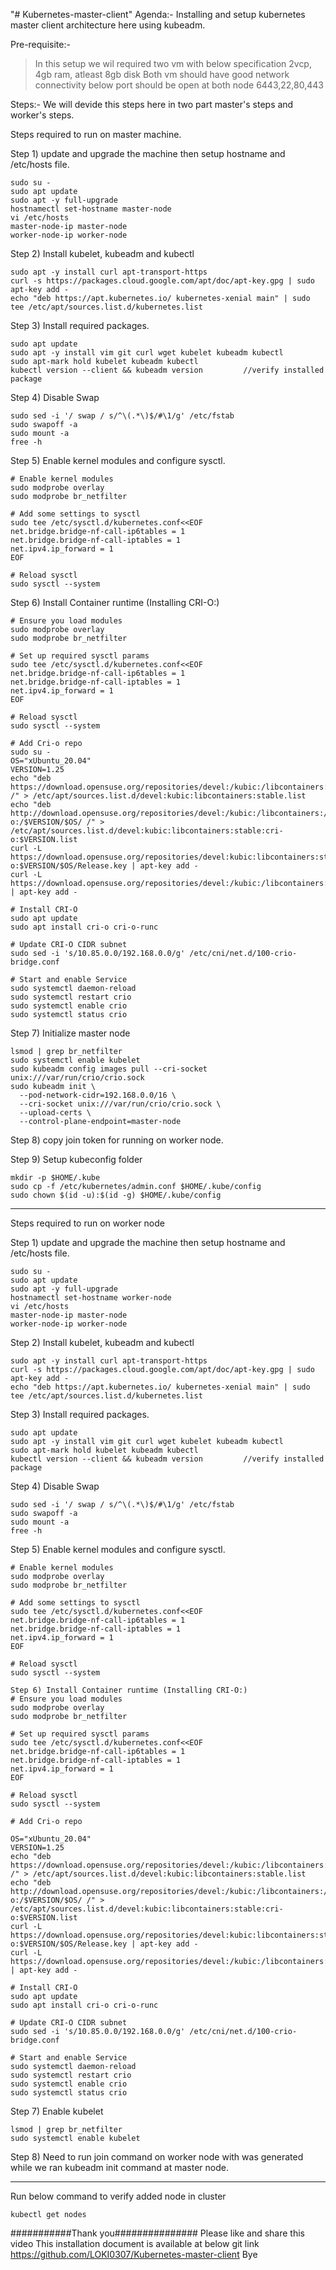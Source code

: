"# Kubernetes-master-client" 
Agenda:- Installing and setup kubernetes master client architecture here using kubeadm.

Pre-requisite:- 
> In this setup we wil required two vm with  below specification
  2vcp, 4gb ram, atleast 8gb disk
> Both vm should have good network connectivity
  below port should be open at both node 
  6443,22,80,443

Steps:- We  will devide this steps here in two part master's steps and worker's steps.

Steps required to run on master machine.

Step 1) update and upgrade the machine then setup hostname and /etc/hosts file.
````
sudo su -
sudo apt update
sudo apt -y full-upgrade
hostnamectl set-hostname master-node
vi /etc/hosts
master-node-ip master-node
worker-node-ip worker-node
````

Step 2) Install kubelet, kubeadm and kubectl
````
sudo apt -y install curl apt-transport-https
curl -s https://packages.cloud.google.com/apt/doc/apt-key.gpg | sudo apt-key add -
echo "deb https://apt.kubernetes.io/ kubernetes-xenial main" | sudo tee /etc/apt/sources.list.d/kubernetes.list

````

Step 3) Install required packages.
````
sudo apt update
sudo apt -y install vim git curl wget kubelet kubeadm kubectl
sudo apt-mark hold kubelet kubeadm kubectl
kubectl version --client && kubeadm version         //verify installed package
````
Step 4) Disable Swap
````
sudo sed -i '/ swap / s/^\(.*\)$/#\1/g' /etc/fstab
sudo swapoff -a
sudo mount -a
free -h
````
Step 5) Enable kernel modules and configure sysctl.
````
# Enable kernel modules
sudo modprobe overlay
sudo modprobe br_netfilter

# Add some settings to sysctl
sudo tee /etc/sysctl.d/kubernetes.conf<<EOF
net.bridge.bridge-nf-call-ip6tables = 1
net.bridge.bridge-nf-call-iptables = 1
net.ipv4.ip_forward = 1
EOF

# Reload sysctl
sudo sysctl --system
````
Step 6) Install Container runtime (Installing CRI-O:)
````
# Ensure you load modules
sudo modprobe overlay
sudo modprobe br_netfilter

# Set up required sysctl params
sudo tee /etc/sysctl.d/kubernetes.conf<<EOF
net.bridge.bridge-nf-call-ip6tables = 1
net.bridge.bridge-nf-call-iptables = 1
net.ipv4.ip_forward = 1
EOF

# Reload sysctl
sudo sysctl --system

# Add Cri-o repo
sudo su -
OS="xUbuntu_20.04"
VERSION=1.25
echo "deb https://download.opensuse.org/repositories/devel:/kubic:/libcontainers:/stable/$OS/ /" > /etc/apt/sources.list.d/devel:kubic:libcontainers:stable.list
echo "deb http://download.opensuse.org/repositories/devel:/kubic:/libcontainers:/stable:/cri-o:/$VERSION/$OS/ /" > /etc/apt/sources.list.d/devel:kubic:libcontainers:stable:cri-o:$VERSION.list
curl -L https://download.opensuse.org/repositories/devel:kubic:libcontainers:stable:cri-o:$VERSION/$OS/Release.key | apt-key add -
curl -L https://download.opensuse.org/repositories/devel:/kubic:/libcontainers:/stable/$OS/Release.key | apt-key add -

# Install CRI-O
sudo apt update
sudo apt install cri-o cri-o-runc

# Update CRI-O CIDR subnet
sudo sed -i 's/10.85.0.0/192.168.0.0/g' /etc/cni/net.d/100-crio-bridge.conf

# Start and enable Service
sudo systemctl daemon-reload
sudo systemctl restart crio
sudo systemctl enable crio
sudo systemctl status crio
````
Step 7) Initialize master node
````
lsmod | grep br_netfilter
sudo systemctl enable kubelet
sudo kubeadm config images pull --cri-socket unix:///var/run/crio/crio.sock
sudo kubeadm init \
  --pod-network-cidr=192.168.0.0/16 \
  --cri-socket unix:///var/run/crio/crio.sock \
  --upload-certs \
  --control-plane-endpoint=master-node
````
Step 8) copy join token for running on worker node.

Step 9) Setup kubeconfig folder
````
mkdir -p $HOME/.kube
sudo cp -f /etc/kubernetes/admin.conf $HOME/.kube/config
sudo chown $(id -u):$(id -g) $HOME/.kube/config
````
----------------
Steps required to run on worker node

Step 1) update and upgrade the machine then setup hostname and /etc/hosts file.
````
sudo su -
sudo apt update
sudo apt -y full-upgrade
hostnamectl set-hostname worker-node
vi /etc/hosts
master-node-ip master-node
worker-node-ip worker-node
````
Step 2) Install kubelet, kubeadm and kubectl
````
sudo apt -y install curl apt-transport-https
curl -s https://packages.cloud.google.com/apt/doc/apt-key.gpg | sudo apt-key add -
echo "deb https://apt.kubernetes.io/ kubernetes-xenial main" | sudo tee /etc/apt/sources.list.d/kubernetes.list
````
Step 3) Install required packages.
````
sudo apt update
sudo apt -y install vim git curl wget kubelet kubeadm kubectl
sudo apt-mark hold kubelet kubeadm kubectl
kubectl version --client && kubeadm version         //verify installed package
````
Step 4) Disable Swap
````
sudo sed -i '/ swap / s/^\(.*\)$/#\1/g' /etc/fstab
sudo swapoff -a
sudo mount -a
free -h
````
Step 5) Enable kernel modules and configure sysctl.
````
# Enable kernel modules
sudo modprobe overlay
sudo modprobe br_netfilter

# Add some settings to sysctl
sudo tee /etc/sysctl.d/kubernetes.conf<<EOF
net.bridge.bridge-nf-call-ip6tables = 1
net.bridge.bridge-nf-call-iptables = 1
net.ipv4.ip_forward = 1
EOF

# Reload sysctl
sudo sysctl --system

Step 6) Install Container runtime (Installing CRI-O:)
# Ensure you load modules
sudo modprobe overlay
sudo modprobe br_netfilter

# Set up required sysctl params
sudo tee /etc/sysctl.d/kubernetes.conf<<EOF
net.bridge.bridge-nf-call-ip6tables = 1
net.bridge.bridge-nf-call-iptables = 1
net.ipv4.ip_forward = 1
EOF

# Reload sysctl
sudo sysctl --system

# Add Cri-o repo

OS="xUbuntu_20.04"
VERSION=1.25
echo "deb https://download.opensuse.org/repositories/devel:/kubic:/libcontainers:/stable/$OS/ /" > /etc/apt/sources.list.d/devel:kubic:libcontainers:stable.list
echo "deb http://download.opensuse.org/repositories/devel:/kubic:/libcontainers:/stable:/cri-o:/$VERSION/$OS/ /" > /etc/apt/sources.list.d/devel:kubic:libcontainers:stable:cri-o:$VERSION.list
curl -L https://download.opensuse.org/repositories/devel:kubic:libcontainers:stable:cri-o:$VERSION/$OS/Release.key | apt-key add -
curl -L https://download.opensuse.org/repositories/devel:/kubic:/libcontainers:/stable/$OS/Release.key | apt-key add -

# Install CRI-O
sudo apt update
sudo apt install cri-o cri-o-runc

# Update CRI-O CIDR subnet
sudo sed -i 's/10.85.0.0/192.168.0.0/g' /etc/cni/net.d/100-crio-bridge.conf

# Start and enable Service
sudo systemctl daemon-reload
sudo systemctl restart crio
sudo systemctl enable crio
sudo systemctl status crio
````
Step 7) Enable kubelet
````
lsmod | grep br_netfilter
sudo systemctl enable kubelet
````
Step 8) Need to run join command on worker node with was generated while we ran kubeadm init command at master node.

----------------------
Run below command to verify added node in cluster
````
kubectl get nodes
````


###########Thank you###############
Please like and share this video
This installation document is available at below git link
https://github.com/LOKI0307/Kubernetes-master-client
Bye
